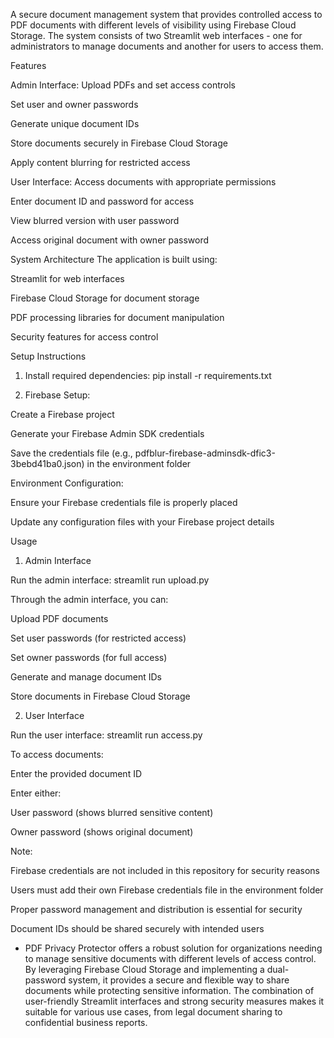 A secure document management system that provides controlled access to PDF documents with different levels of visibility using Firebase Cloud Storage. The system consists of two Streamlit web interfaces - one for administrators to manage documents and another for users to access them.



Features

Admin Interface: Upload PDFs and set access controls

Set user and owner passwords

Generate unique document IDs

Store documents securely in Firebase Cloud Storage

Apply content blurring for restricted access



User Interface: Access documents with appropriate permissions

Enter document ID and password for access

View blurred version with user password

Access original document with owner password



System Architecture
The application is built using:

Streamlit for web interfaces

Firebase Cloud Storage for document storage

PDF processing libraries for document manipulation

Security features for access control


Setup Instructions

1. Install required dependencies: pip install -r requirements.txt

2. Firebase Setup:

Create a Firebase project

Generate your Firebase Admin SDK credentials

Save the credentials file (e.g., pdfblur-firebase-adminsdk-dfic3-3bebd41ba0.json) in the environment folder


Environment Configuration:

Ensure your Firebase credentials file is properly placed

Update any configuration files with your Firebase project details



Usage

1. Admin Interface

Run the admin interface: streamlit run upload.py

Through the admin interface, you can:

Upload PDF documents

Set user passwords (for restricted access)

Set owner passwords (for full access)

Generate and manage document IDs

Store documents in Firebase Cloud Storage



2. User Interface

Run the user interface: streamlit run access.py

To access documents:

Enter the provided document ID

Enter either:

User password (shows blurred sensitive content)

Owner password (shows original document)


Note:

Firebase credentials are not included in this repository for security reasons

Users must add their own Firebase credentials file in the environment folder

Proper password management and distribution is essential for security

Document IDs should be shared securely with intended users


- PDF Privacy Protector offers a robust solution for organizations needing to manage sensitive documents with different levels of access control. By leveraging Firebase Cloud Storage and implementing a dual-password system, it provides a secure and flexible way to share documents while protecting sensitive information. The combination of user-friendly Streamlit interfaces and strong security measures makes it suitable for various use cases, from legal document sharing to confidential business reports.
